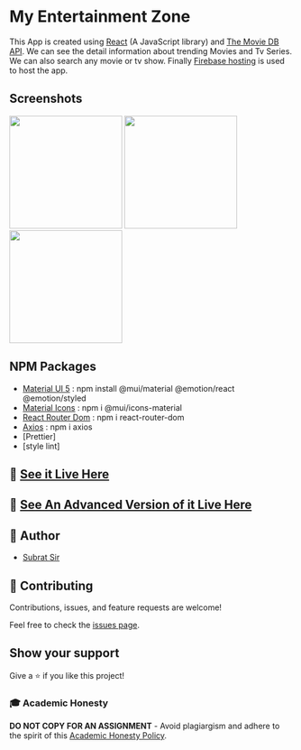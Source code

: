 # My Entertainment Zone

This App is created using [React](https://reactjs.org/) (A JavaScript library) and [The Movie DB API](https://www.themoviedb.org/). We can see the detail information about trending Movies and Tv Series. We can also search any movie or tv show. Finally [Firebase hosting](https://firebase.google.com/docs/hosting) is used to host the app.

## Screenshots
<div>
<img src="https://github.com/subratsir/Entertainment-Zone/blob/main/images/trendingpage.JPG" width="200">
<img src="https://github.com/subratsir/Entertainment-Zone/blob/main/images/searchpage.JPG" width="200">
<img src="https://github.com/subratsir/Entertainment-Zone/blob/main/images/about-page.JPG" width="200">
</div>

## NPM Packages
- [Material UI 5](https://mui.com/getting-started/installation/) : npm install @mui/material @emotion/react @emotion/styled
- [Material Icons](https://mui.com/components/material-icons/) : npm i @mui/icons-material
- [React Router Dom](#) : npm i react-router-dom
- [Axios](https://www.npmjs.com/package/axios) : npm i axios
- [Prettier]
- [style lint]

## 🧰 [See it Live Here](https://entertainment-zone-react-app.web.app/)
## 🧰 [See An Advanced Version of it Live Here](https://my-entertainment-zone.web.app/)

## 👋 Author
- [Subrat Sir](https://github.com/subratsir)

## 🤝 Contributing

Contributions, issues, and feature requests are welcome!

Feel free to check the [issues page](https://github.com/subratsir/Entertainment-Zone/issues).

## Show your support

Give a ⭐️ if you like this project!


### 🎓 Academic Honesty

**DO NOT COPY FOR AN ASSIGNMENT** - Avoid plagiargism and adhere to the spirit of this [Academic Honesty Policy](https://www.freecodecamp.org/news/academic-honesty-policy/).
